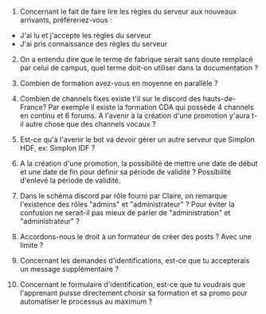 1. Concernant le fait de faire lire les règles du serveur aux nouveaux arrivants, préféreriez-vous :

- J'ai lu et j'accepte les règles du serveur
- J'ai pris connaissance des règles du serveur

2. On a entendu dire que le terme de fabrique serait sans doute remplacé par celui de campus, quel terme doit-on utiliser dans la documentation ?

3. Combien de formation avez-vous en moyenne en parallèle ?

4. Combien de channels fixes existe t'il sur le discord des hauts-de-France? Par exemple il existe la formation CDA qui possède 4 channels en continu et 6 forums. A l'avenir à la création d'une promotion y'aura t-il autre chose que des channels vocaux ?

5. Est-ce qu'à l'avenir le bot va devoir gérer un autre serveur que Simplon HDF, ex: Simplon IDF ?

6. A la création d'une promotion, la possibilité de mettre une date de début et une date de fin pour définir sa période de validité ? Possibilité d'enlevé la période de validité.

7. Dans le schéma discord par rôle fourni par Claire, on remarque l'existence des rôles "admins" et "administrateur" ? Pour éviter la confusion ne serait-il pas mieux de parler de "administration" et "administrateur" ?

8. Accordons-nous le droit à un formateur de créer des posts ? Avec une limite ?

9. Concernant les demandes d'identifications, est-ce que tu accepterais un message supplémentaire ?

10. Concernant le formulaire d'identification, est-ce que tu voudrais que l'apprenant puisse directement choisir sa formation et sa promo pour automatiser le processus au maximum ?